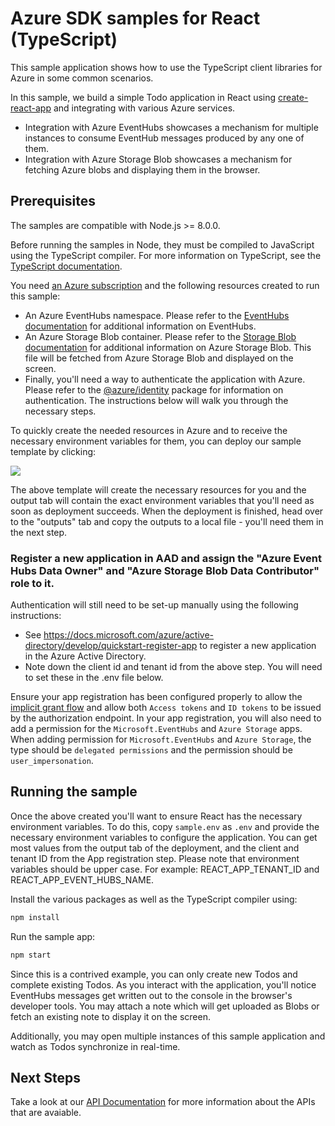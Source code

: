 # Azure SDK samples for React (TypeScript)

This sample application shows how to use the TypeScript client libraries for Azure in some common scenarios.

In this sample, we build a simple Todo application in React using [create-react-app][react] and integrating with various Azure services.

- Integration with Azure EventHubs showcases a mechanism for multiple instances to consume EventHub messages produced by any one of them.
- Integration with Azure Storage Blob showcases a mechanism for fetching Azure blobs and displaying them in the browser.

## Prerequisites

The samples are compatible with Node.js >= 8.0.0.

Before running the samples in Node, they must be compiled to JavaScript using the TypeScript compiler. For more information on TypeScript, see the [TypeScript documentation][typescript].

You need [an Azure subscription][freesub] and the following resources created to run this sample:

- An Azure EventHubs namespace. Please refer to the [EventHubs documentation][eventhubs] for additional information on EventHubs.
- An Azure Storage Blob container. Please refer to the [Storage Blob documentation][storageblob] for additional information on Azure Storage Blob. This file will be fetched from Azure Storage Blob and displayed on the screen.
- Finally, you'll need a way to authenticate the application with Azure. Please refer to the [@azure/identity][identity] package for information on authentication. The instructions below will walk you through the necessary steps.

To quickly create the needed resources in Azure and to receive the necessary environment variables for them, you can deploy our sample template by clicking:

[![](http://azuredeploy.net/deploybutton.png)](https://portal.azure.com/#create/Microsoft.Template/uri/https%3A%2F%2Fraw.githubusercontent.com%2FAzure%2Fazure-sdk-for-js%2F6e519929f154b919e8a47245715076e73cd7915c%2Fsamples%2Fframeworks%2Freact%2Farm-template.json)

The above template will create the necessary resources for you and the output tab will contain the exact environment variables that you'll need as soon as deployment succeeds. When the deployment is finished, head over to the "outputs" tab and copy the outputs to a local file - you'll need them in the next step.

### Register a new application in AAD and assign the "Azure Event Hubs Data Owner" and "Azure Storage Blob Data Contributor" role to it.

Authentication will still need to be set-up manually using the following instructions:

- See https://docs.microsoft.com/azure/active-directory/develop/quickstart-register-app
  to register a new application in the Azure Active Directory.
- Note down the client id and tenant id from the above step.
  You will need to set these in the .env file below.

Ensure your app registration has been configured properly to allow the [implicit grant flow][implicitgrantflow]
and allow both `Access tokens` and `ID tokens` to be issued by the authorization endpoint.
In your app registration, you will also need to add a permission for the `Microsoft.EventHubs` and `Azure Storage` apps.
When adding permission for `Microsoft.EventHubs` and `Azure Storage`, the type should be `delegated permissions` and the permission should be `user_impersonation`.

## Running the sample

Once the above created you'll want to ensure React has the necessary environment variables. To do this, copy `sample.env` as `.env` and provide the necessary environment variables to configure the application. You can get most values from the output tab of the deployment, and the client and tenant ID from the App registration step. Please note that environment variables should be upper case. For example: REACT_APP_TENANT_ID and REACT_APP_EVENT_HUBS_NAME.

Install the various packages as well as the TypeScript compiler using:

```bash
npm install
```

Run the sample app:

```bash
npm start
```

Since this is a contrived example, you can only create new Todos and complete existing Todos. As you interact with the application, you'll notice EventHubs messages get written out to the console in the browser's developer tools. You may attach a note which will get uploaded as Blobs or fetch an existing note to display it on the screen.

Additionally, you may open multiple instances of this sample application and watch as Todos synchronize in real-time.

## Next Steps

Take a look at our [API Documentation][apiref] for more information about the APIs that are avaiable.

[react]: https://create-react-app.dev/
[typescript]: https://www.typescriptlang.org/docs/home.html
[freesub]: https://azure.microsoft.com/free
[eventhubs]: https://docs.microsoft.com/javascript/api/@azure/event-hubs
[servicebus]: https://docs.microsoft.com/javascript/api/@azure/service-bus
[storageblob]: https://docs.microsoft.com/javascript/api/@azure/storage-blob
[identity]: https://docs.microsoft.com/javascript/api/@azure/identity
[apiref]: https://docs.microsoft.com/javascript/api/
[implicitgrantflow]: https://docs.microsoft.com/azure/active-directory/develop/v2-oauth2-implicit-grant-flow
